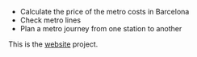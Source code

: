 - Calculate the price of the metro costs in Barcelona
- Check metro lines
- Plan a metro journey from one station to another

This is the [website](http://scopz.github.io/TMBViatges/) project.
